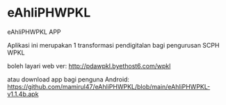 # eAhliPHWPKL
eAhliPHWPKL APP


Aplikasi ini merupakan 1 transformasi pendigitalan
bagi pengurusan SCPH WPKL


boleh layari web ver:
http://pdawpkl.byethost6.com/wpkl

atau download app bagi penguna Android:
https://github.com/mamirul47/eAhliPHWPKL/blob/main/eAhliPHWPKL-v1.1.4b.apk
